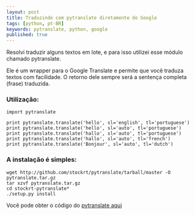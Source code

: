 ```yaml
---
layout: post
title: Traduzindo com pytranslate diretamente do Google
tags: [python, pt-BR]
keywords: pytranslate, python, google
published: true
---
```

Resolvi traduzir alguns textos em lote, e para isso utilizei esse módulo
chamado pytranslate.

Ele é um wrapper para o Google Translate e permite que você traduza textos com
facilidade. O retorno dele sempre será a sentença completa (frase) traduzida.

### Utilização:

    import pytranslate

    print pytranslate.translate('hello', sl='english', tl='portuguese')
    print pytranslate.translate('hello', sl='auto', tl='portuguese')
    print pytranslate.translate('hallo', sl='auto', tl='portuguese')
    print pytranslate.translate('hallo', sl='auto', tl='french')
    print pytranslate.translate('Bonjour', sl='auto', tl='dutch')

### A instalação é simples:

    wget http://github.com/stockrt/pytranslate/tarball/master -O pytranslate.tar.gz
    tar xzvf pytranslate.tar.gz
    cd stockrt-pytranslate*
    ./setup.py install

Você pode obter o código do [pytranslate aqui](http://github.com/stockrt/pytranslate)
